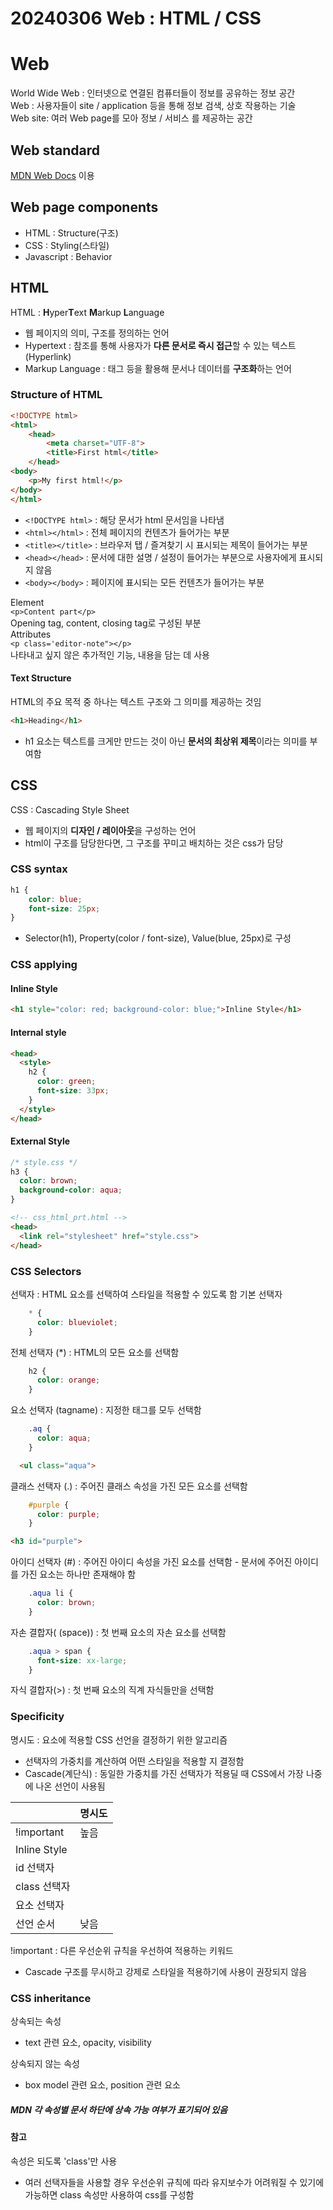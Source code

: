 # 20240306 Web : HTML / CSS
# Web
World Wide Web : 인터넷으로 연결된 컴퓨터들이 정보를 공유하는 정보 공간<br>
Web : 사용자들이 site / application 등을 통해 정보 검색, 상호 작용하는 기술<br>
Web site: 여러 Web page를 모아 정보 / 서비스 를 제공하는 공간
## Web standard
[MDN Web Docs](https://developer.mozilla.org/ko/) 이용
## Web page components
- HTML : Structure(구조)<br>
- CSS : Styling(스타일)<br>
- Javascript : Behavior

## HTML
HTML : **H**yper**T**ext **M**arkup **L**anguage
- 웹 페이지의 의미, 구조를 정의하는 언어
- Hypertext : 참조를 통해 사용자가 **다른 문서로 즉시 접근**할 수 있는 텍스트(Hyperlink)
- Markup Language : 태그 등을 활용해 문서나 데이터를 **구조화**하는 언어

### Structure of HTML
```html
<!DOCTYPE html>
<html>
    <head>
        <meta charset="UTF-8">
        <title>First html</title>
    </head>
<body>
    <p>My first html!</p>
</body>
</html>

```
- ```<!DOCTYPE html>``` : 해당 문서가 html 문서임을 나타냄
- ```<html></html>``` : 전체 페이지의 컨텐츠가 들어가는 부분
- ```<title></title>``` : 브라우저 탭 / 즐겨찾기 시 표시되는 제목이 들어가는 부분
- ```<head></head>``` : 문서에 대한 설명 / 설정이 들어가는 부분으로 사용자에게 표시되지 않음
- ```<body></body>``` : 페이지에 표시되는 모든 컨텐츠가 들어가는 부분


Element<br>
```<p>Content part</p>```<br>
Opening tag, content, closing tag로 구성된 부분<br>
Attributes<br>
```<p class='editor-note"></p>```<br>
나타내고 싶지 않은 추가적인 기능, 내용을 담는 데 사용 

#### Text Structure
HTML의 주요 목적 중 하나는 텍스트 구조와 그 의미를 제공하는 것임
```html
<h1>Heading</h1>
```
- h1 요소는 텍스트를 크게만 만드는 것이 아닌 **문서의 최상위 제목**이라는 의미를 부여함

## CSS
CSS : Cascading Style Sheet
- 웹 페이지의 **디자인 / 레이아웃**을 구성하는 언어
- html이 구조를 담당한다면, 그 구조를 꾸미고 배치하는 것은 css가 담당

### CSS syntax
```css
h1 {
    color: blue;
    font-size: 25px;
}
```
- Selector(h1), Property(color / font-size), Value(blue, 25px)로 구성

### CSS applying
#### Inline Style
```html  
<h1 style="color: red; background-color: blue;">Inline Style</h1>
```

#### Internal style

```html
<head>
  <style>
    h2 {
      color: green;
      font-size: 33px;
    }
  </style>
</head>
```

#### External Style
```css
/* style.css */
h3 {
  color: brown;
  background-color: aqua;
}
```
```html
<!-- css_html_prt.html -->
<head>
  <link rel="stylesheet" href="style.css">
</head>
```

### CSS Selectors
선택자 : HTML 요소를 선택하여 스타일을 적용할 수 있도록 함
기본 선택자
```css
    * {
      color: blueviolet;
    }
```
전체 선택자 (*) : HTML의 모든 요소를 선택함
```css
    h2 {
      color: orange;
    }
```
요소 선택자 (tagname) : 지정한 태그를 모두 선택함
```css
    .aq {
      color: aqua;
    }
```
```html
  <ul class="aqua">
```
클래스 선택자 (.) : 주어진 클래스 속성을 가진 모든 요소를 선택함
```css
    #purple {
      color: purple;
    }
```
```html
<h3 id="purple">
```
아이디 선택자 (#) : 주어진 아이디 속성을 가진 요소를 선택함
    - 문서에 주어진 아이디를 가진 요소는 하나만 존재해야 함
```css
    .aqua li {
      color: brown;
    }
```
자손 결합자( (space)) : 첫 번째 요소의 자손 요소를 선택함
```css
    .aqua > span {
      font-size: xx-large;
    }
```
자식 결합자(>) : 첫 번째 요소의 직계 자식들만을 선택함

### Specificity
명시도 : 요소에 적용할 CSS 선언을 결정하기 위한 알고리즘
- 선택자의 가중치를 계산하여 어떤 스타일을 적용할 지 결정함
- Cascade(계단식) : 동일한 가중치를 가진 선택자가 적용딜 때 CSS에서 가장 나중에 나온 선언이 사용됨

|  | 명시도 |
|-----|-------|
| !important  | 높음 |
| Inline Style | |
| id 선택자 | |
| class 선택자 | |
| 요소 선택자 | |
| 선언 순서 | 낮음 |

!important : 다른 우선순위 규칙을 우선하여 적용하는 키워드
- Cascade 구조를 무시하고 강제로 스타일을 적용하기에 사용이 권장되지 않음

### CSS inheritance
상속되는 속성
- text 관련 요소, opacity, visibility

상속되지 않는 속성
- box model 관련 요소, position 관련 요소 

##### MDN 각 속성별 문서 하단에 상속 가능 여부가 표기되어 있음

#### 참고
속성은 되도록 'class'만 사용
- 여러 선택자들을 사용할 경우 우선순위 규칙에 따라 유지보수가 어려워질 수 있기에 가능하면 class 속성만 사용하여 css를 구성함